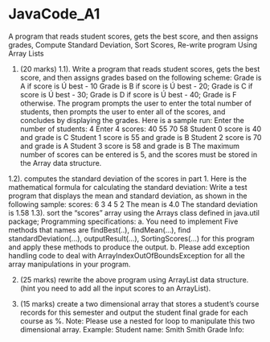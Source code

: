 # JavaCode_A1
A program that reads student scores, gets the best score, and then assigns grades, Compute Standard Deviation, Sort Scores, Re-write program Using Array Lists
1. (20 marks) 1.1). Write a program that reads student scores, gets the best score, and then assigns grades based on the following scheme:
Grade is A if score is Ú best - 10 Grade is B if score is Ú best - 20; Grade is C if score is Ú best - 30; Grade is D if score is Ú best - 40; Grade is F otherwise. The program prompts the user to enter the total number of students, then prompts the user to enter all of the scores, and concludes by displaying the grades. Here is a sample run: Enter the number of students: 4 Enter 4 scores: 40 55 70 58 Student 0 score is 40 and grade is C Student 1 score is 55 and grade is B Student 2 score is 70 and grade is A Student 3 score is 58 and grade is B
The maximum number of scores can be entered is 5, and the scores must be stored in the Array data structure.


1.2). computes the standard deviation of the scores in part 1. Here is the mathematical formula for calculating the standard deviation:
Write a test program that displays the mean and standard deviation, as shown in the following sample: scores: 6 3 4 5 2 The mean is 4.0 The standard deviation is 1.58 1.3). sort the “scores” array using the Arrays class defined in java.util package;
Programming specifications: a. You need to implement Five methods that names are findBest(..), findMean(…), find standardDeviation(…), outputResult(…), SortingScores(…) for this program and apply these methods to produce the output.
b. Please add exception handling code to deal with ArrayIndexOutOfBoundsException for all the array manipulations in your program.




2. (25 marks) rewrite the above program using ArrayList data structure. (hint you need to add all the input scores to an ArrayList).



3. (15 marks) create a two dimensional array that stores a student’s course records for this semester and output the student final grade for each course as %. Note: Please use a nested for loop to manipulate this two dimensional array.
Example: Student name: Smith Smith Grade Info:
